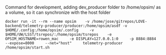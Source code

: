Command for development, adding dev_producer folder to /home/opsim/ as a volume, so it can synchronize with the host folder

`
docker run -it --rm --name opsim    -v /home/jose/gitrepos/LOVE-backend/telemetry-producer/producer:/home/opsim/asdf -v $HOME/.config:/home/opsim/.config     -v $HOME/UW/LSST/tsrepos/:/home/opsim/tsrepos    -e OPSIM_HOSTNAME=rowen_mac     -e DISPLAY=127.0.0.1:0     -p 8884:8884     --expose=8000     --net="host"     telemetry-producer     /home/opsim/start.sh
`
